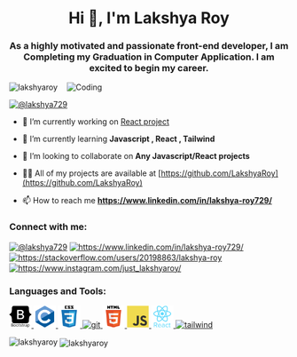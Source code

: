 
<h1 align="center">Hi 👋, I'm Lakshya Roy</h1>
<h3 align="center">As a highly motivated and passionate front-end developer, I am Completing my Graduation in Computer Application. I am excited to begin my career.</h3>
<img align="right" alt="Coding" width="400" src="https://cdn.dribbble.com/users/926537/screenshots/4502924/python-2.gif">

<p align="left"> <img src="https://komarev.com/ghpvc/?username=lakshyaroy&label=Profile%20views&color=0e75b6&style=flat" alt="lakshyaroy" /> </p>

<p align="left"> <a href="https://twitter.com/@lakshya729" target="blank"><img src="https://img.shields.io/twitter/follow/@lakshya729?logo=twitter&style=for-the-badge" alt="@lakshya729" /></a> </p>

- 🔭 I’m currently working on [React project](https://lakshyaroy-bitmesra-portfolio.netlify.app/)

- 🌱 I’m currently learning **Javascript , React , Tailwind**

- 👯 I’m looking to collaborate on **Any Javascript/React projects**

- 👨‍💻 All of my projects are available at [https://github.com/LakshyaRoy](https://github.com/LakshyaRoy)

- 📫 How to reach me **https://www.linkedin.com/in/lakshya-roy729/**

<h3 align="left">Connect with me:</h3>
<p align="left">
<a href="https://twitter.com/@lakshya729" target="blank"><img align="center" src="https://raw.githubusercontent.com/rahuldkjain/github-profile-readme-generator/master/src/images/icons/Social/twitter.svg" alt="@lakshya729" height="30" width="40" /></a>
<a href="https://linkedin.com/in/https://www.linkedin.com/in/lakshya-roy729/" target="blank"><img align="center" src="https://raw.githubusercontent.com/rahuldkjain/github-profile-readme-generator/master/src/images/icons/Social/linked-in-alt.svg" alt="https://www.linkedin.com/in/lakshya-roy729/" height="30" width="40" /></a>
<a href="https://stackoverflow.com/users/https://stackoverflow.com/users/20198863/lakshya-roy" target="blank"><img align="center" src="https://raw.githubusercontent.com/rahuldkjain/github-profile-readme-generator/master/src/images/icons/Social/stack-overflow.svg" alt="https://stackoverflow.com/users/20198863/lakshya-roy" height="30" width="40" /></a>
<a href="https://instagram.com/https://www.instagram.com/just_lakshyaroy/" target="blank"><img align="center" src="https://raw.githubusercontent.com/rahuldkjain/github-profile-readme-generator/master/src/images/icons/Social/instagram.svg" alt="https://www.instagram.com/just_lakshyaroy/" height="30" width="40" /></a>
</p>

<h3 align="left">Languages and Tools:</h3>
<p align="left"> <a href="https://getbootstrap.com" target="_blank" rel="noreferrer"> <img src="https://raw.githubusercontent.com/devicons/devicon/master/icons/bootstrap/bootstrap-plain-wordmark.svg" alt="bootstrap" width="40" height="40"/> </a> <a href="https://www.cprogramming.com/" target="_blank" rel="noreferrer"> <img src="https://raw.githubusercontent.com/devicons/devicon/master/icons/c/c-original.svg" alt="c" width="40" height="40"/> </a> <a href="https://www.w3schools.com/css/" target="_blank" rel="noreferrer"> <img src="https://raw.githubusercontent.com/devicons/devicon/master/icons/css3/css3-original-wordmark.svg" alt="css3" width="40" height="40"/> </a> <a href="https://git-scm.com/" target="_blank" rel="noreferrer"> <img src="https://www.vectorlogo.zone/logos/git-scm/git-scm-icon.svg" alt="git" width="40" height="40"/> </a> <a href="https://www.w3.org/html/" target="_blank" rel="noreferrer"> <img src="https://raw.githubusercontent.com/devicons/devicon/master/icons/html5/html5-original-wordmark.svg" alt="html5" width="40" height="40"/> </a> <a href="https://developer.mozilla.org/en-US/docs/Web/JavaScript" target="_blank" rel="noreferrer"> <img src="https://raw.githubusercontent.com/devicons/devicon/master/icons/javascript/javascript-original.svg" alt="javascript" width="40" height="40"/> </a> <a href="https://reactjs.org/" target="_blank" rel="noreferrer"> <img src="https://raw.githubusercontent.com/devicons/devicon/master/icons/react/react-original-wordmark.svg" alt="react" width="40" height="40"/> </a> <a href="https://tailwindcss.com/" target="_blank" rel="noreferrer"> <img src="https://www.vectorlogo.zone/logos/tailwindcss/tailwindcss-icon.svg" alt="tailwind" width="40" height="40"/> </a> </p>

<p><img align="left" src="https://github-readme-stats.vercel.app/api/top-langs?username=lakshyaroy&show_icons=true&locale=en&layout=compact" alt="lakshyaroy" /></p>

<p>&nbsp;<img align="center" src="https://github-readme-stats.vercel.app/api?username=lakshyaroy&show_icons=true&locale=en" alt="lakshyaroy" /></p>


